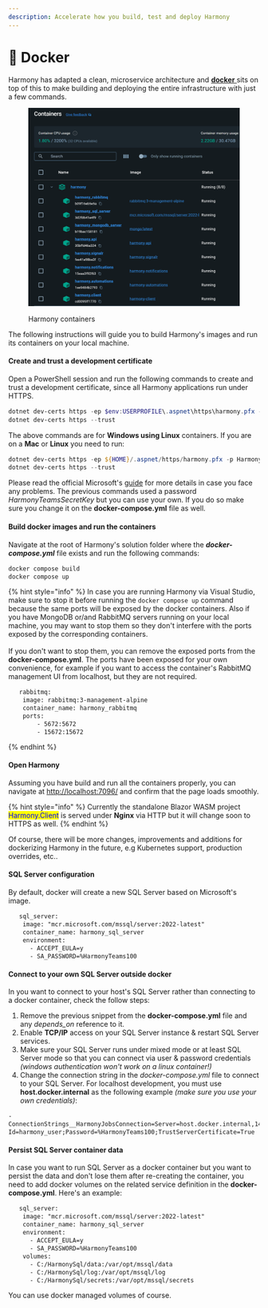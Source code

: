 ```yaml
---
description: Accelerate how you build, test and deploy Harmony
---
```


# 🐳 Docker

Harmony has adapted a clean, microservice architecture and [**docker** ](https://www.docker.com/)sits on top of this to make building and deploying the entire infrastructure with just a few commands.&#x20;

<figure><img src="../../../.gitbook/assets/harmony-containers.png" alt="" width="563"><figcaption><p>Harmony containers</p></figcaption></figure>

The following instructions will guide you to build Harmony's images and run its containers on your local machine.

#### Create and trust a development certificate

Open a PowerShell session and run the following commands to create and trust a development certificate, since all Harmony applications run under HTTPS.

```powershell
dotnet dev-certs https -ep $env:USERPROFILE\.aspnet\https\harmony.pfx -p HarmonyTeamsSecretKey
dotnet dev-certs https --trust
```

The above commands are for **Windows using Linux** containers. If you are on a **Mac** or **Linux** you need to run:

```powershell
dotnet dev-certs https -ep ${HOME}/.aspnet/https/harmony.pfx -p HarmonyTeamsSecretKey
dotnet dev-certs https --trust
```

Please read the official Microsoft's [guide](https://learn.microsoft.com/en-us/aspnet/core/security/docker-compose-https?view=aspnetcore-8.0) for more details in case you face any problems. The previous commands used a password _HarmonyTeamsSecretKey_ but you can use your own. If you do so make sure you change it on the **docker-compose.yml** file as well.

#### Build docker images and run the containers

Navigate at the root of Harmony's solution folder where the _**docker-compose.yml**_ file exists and run the following commands:

```docker
docker compose build
docker compose up
```

{% hint style="info" %}
In case you are running Harmony via Visual Studio, make sure to stop it before running the `docker compose up` command because the same ports will be exposed by the docker containers. Also if you have MongoDB or/and RabbitMQ servers running on your local machine, you may want to stop them so they don't interfere with the ports exposed by the corresponding containers. \
\
If you don't want to stop them, you can remove the exposed ports from the **docker-compose.yml**. The ports have been exposed for your own convenience, for example if you want to access the container's RabbitMQ management UI from localhost, but they are not required.

```docker
   rabbitmq:
    image: rabbitmq:3-management-alpine
    container_name: harmony_rabbitmq
    ports:
        - 5672:5672
        - 15672:15672
```
{% endhint %}

#### Open Harmony

Assuming you have build and run all the containers properly, you can navigate at [http://localhost:7096/](http://localhost:7096/) and confirm that the page loads smoothly.&#x20;

{% hint style="info" %}
Currently the standalone Blazor WASM project <mark style="color:blue;">Harmony.Client</mark> is served under **Nginx** via HTTP but it will change soon to HTTPS as well.
{% endhint %}

Of course, there will be more changes, improvements and additions for dockerizing Harmony in the future, e.g Kubernetes support, production overrides, etc..

#### SQL Server configuration

By default, docker will create a new SQL Server based on Microsoft's image.&#x20;

```docker
   sql_server:
    image: "mcr.microsoft.com/mssql/server:2022-latest"
    container_name: harmony_sql_server
    environment:
      - ACCEPT_EULA=y
      - SA_PASSWORD=%HarmonyTeams100
```

#### Connect to your own SQL Server outside docker

In you want to connect to your host's SQL Server rather than connecting to a docker container, check the follow steps:

1. Remove the previous snippet from the **docker-compose.yml** file and any _depends\_on_ reference to it.
2. Enable **TCP/IP** access on your SQL Server instance & restart SQL Server services.
3. Make sure your SQL Server runs under mixed mode or at least SQL Server mode so that you can connect via user & password credentials _(windows authentication won't work on a linux container!)_
4. Change the connection string in the _docker-compose.yml_ file to connect to your SQL Server. For localhost development, you must use **host.docker.internal** as the following example _(make sure you use your own credentials)_:

```
- ConnectionStrings__HarmonyJobsConnection=Server=host.docker.internal,1433;database=Harmony.Automations.Jobs;User Id=harmony_user;Password=%HarmonyTeams100;TrustServerCertificate=True
```

#### Persist SQL Server container data

In case you want to run SQL Server as a docker container but you want to persist the data and don't lose them after re-creating the container, you need to add docker volumes on the related service definition in the **docker-compose.yml**. Here's an example:

```docker
   sql_server:
    image: "mcr.microsoft.com/mssql/server:2022-latest"
    container_name: harmony_sql_server
    environment:
      - ACCEPT_EULA=y
      - SA_PASSWORD=%HarmonyTeams100
    volumes:
      - C:/HarmonySql/data:/var/opt/mssql/data
      - C:/HarmonySql/log:/var/opt/mssql/log
      - C:/HarmonySql/secrets:/var/opt/mssql/secrets
```

You can use docker managed volumes of course.
